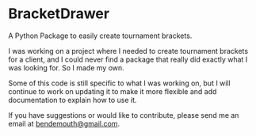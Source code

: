 # BracketDrawer
 A Python Package to easily create tournament brackets.

 I was working on a project where I needed to create tournament brackets for a client, and I could never find a package that really did exactly what I was looking for. So I made my own.

 Some of this code is still specific to what I was working on, but I will continue to work on updating it to make it more flexible and add documentation to explain how to use it. 

 If you have suggestions or would like to contribute, please send me an email at bendemouth@gmail.com.
